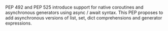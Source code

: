 PEP 492 and PEP 525 introduce support for native coroutines and asynchronous generators using async / await syntax. This PEP proposes to add asynchronous versions of list, set, dict comprehensions and generator expressions.
